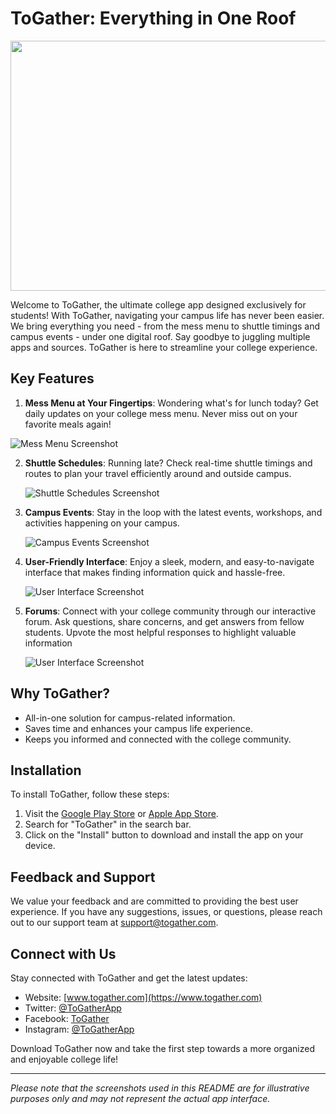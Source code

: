 # ToGather: Everything in One Roof

<img src="https://github.com/aahalani/togatherpublic/assets/29179250/54163ed4-0be8-48e8-8a4a-0caaa2ac6e57" width=550 height=400>


Welcome to ToGather, the ultimate college app designed exclusively for students! With ToGather, navigating your campus life has never been easier. We bring everything you need - from the mess menu to shuttle timings and campus events - under one digital roof. Say goodbye to juggling multiple apps and sources. ToGather is here to streamline your college experience.

## Key Features

1. **Mess Menu at Your Fingertips**: Wondering what's for lunch today? Get daily updates on your college mess menu. Never miss out on your favorite meals again!

![Mess Menu Screenshot](https://github.com/aahalani/togatherpublic/assets/29179250/958905c6-ba24-4f85-ac7e-691f33e14c98)


2. **Shuttle Schedules**: Running late? Check real-time shuttle timings and routes to plan your travel efficiently around and outside campus.

   ![Shuttle Schedules Screenshot](shuttle_schedules.png)

3. **Campus Events**: Stay in the loop with the latest events, workshops, and activities happening on your campus.

   ![Campus Events Screenshot](campus_events.png)

4. **User-Friendly Interface**: Enjoy a sleek, modern, and easy-to-navigate interface that makes finding information quick and hassle-free.

   ![User Interface Screenshot](user_interface.png)

5. **Forums**: Connect with your college community through our interactive forum. Ask questions, share concerns, and get answers from fellow students. Upvote the most helpful responses to highlight valuable information

   ![User Interface Screenshot](user_interface.png)

## Why ToGather?

- All-in-one solution for campus-related information.
- Saves time and enhances your campus life experience.
- Keeps you informed and connected with the college community.

## Installation

To install ToGather, follow these steps:

1. Visit the [Google Play Store](https://play.google.com/store) or [Apple App Store](https://www.apple.com/app-store/).
2. Search for "ToGather" in the search bar.
3. Click on the "Install" button to download and install the app on your device.

## Feedback and Support

We value your feedback and are committed to providing the best user experience. If you have any suggestions, issues, or questions, please reach out to our support team at support@togather.com.

## Connect with Us

Stay connected with ToGather and get the latest updates:

- Website: [www.togather.com](https://www.togather.com)
- Twitter: [@ToGatherApp](https://twitter.com/ToGatherApp)
- Facebook: [ToGather](https://www.facebook.com/ToGatherApp)
- Instagram: [@ToGatherApp](https://www.instagram.com/ToGatherApp)

Download ToGather now and take the first step towards a more organized and enjoyable college life!

---

*Please note that the screenshots used in this README are for illustrative purposes only and may not represent the actual app interface.*
